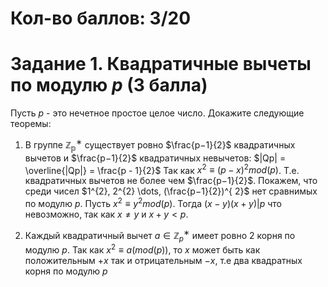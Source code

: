 # Кол-во баллов: 3/20

# Задание 1. Квадратичные вычеты по модулю _p_ (3 балла)
Пусть $p$ - это нечетное простое целое число. Докажите следующие теоремы:  

1. В группе $\mathbb{Z^{∗}_p}$ существует ровно $\frac{p−1}{2}$ квадратичных вычетов и $\frac{p−1}{2}$ квадратичных невычетов:
$|Qp| = \overline{|Qp|} = \frac{p - 1}{2}$
Так как $x^{2} \equiv (p−x)^{2} mod(p)$. Т.е. квадратичных вычетов не более чем $\frac{p−1}{2}$. Покажем, что среди чисел $1^{2}, 2^{2} \dots, (\frac{p−1}{2})^{ 2}$ нет сравнимых по модулю $p$. Пусть $x^{2} \equiv y^2mod(p)$. Тогда $(x-y)(x+y)|p$ что невозможно, так как $x \ne y$ и $x + y < p$. 

2. Каждый квадратичный вычет $a \in \mathbb{Z}^{∗}_p$ имеет ровно 2 корня по модулю $p$.
Так как $x^{2} \equiv a (mod(p))$, то $x$ может быть как положительным $+x$ так и отрицательным $-x$, т.е два квадратных корня по модулю $p$